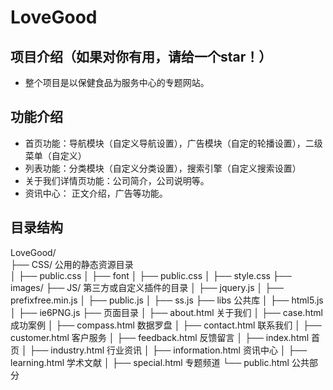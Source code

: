 LoveGood
===
项目介绍（如果对你有用，请给一个star！）
-
* 整个项目是以保健食品为服务中心的专题网站。

功能介绍
-
* 首页功能：导航模块（自定义导航设置），广告模块（自定的轮播设置），二级菜单（自定义）
* 列表功能：分类模块（自定义分类设置），搜索引擎（自定义搜索设置）
* 关于我们详情页功能：公司简介，公司说明等。
* 资讯中心： 正文介绍，广告等功能。

目录结构
-
LoveGood/  <br/>
├── CSS/  公用的静态资源目录 <br/>
│ ├── public.css
│ ├── font
│ ├── public.css
│ ├── style.css
├── images/ 
├── JS/   第三方或自定义插件的目录
│ ├── jquery.js
│ ├── prefixfree.min.js
│ ├── public.js
│ ├── ss.js
├── libs 公共库
│ ├── html5.js 
│ ├── ie6PNG.js
├── 页面目录
│ ├──  about.html 关于我们
│ ├──  case.html  成功案例
│ ├──  compass.html 数据罗盘
│ ├──  contact.html 联系我们
│ ├──  customer.html 客户服务
│ ├──  feedback.html 反馈留言
│ ├──  index.html 首页
│ ├──  industry.html 行业资讯
│ ├──  information.html 资讯中心
│ ├──  learning.html 学术文献
│ ├──  special.html 专题频道
└──    public.html 公共部分

